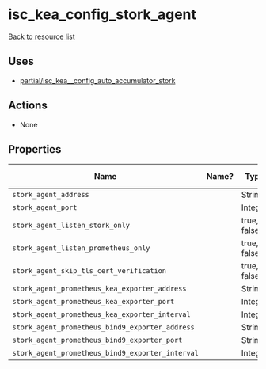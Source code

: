 # isc_kea_config_stork_agent

[Back to resource list](../README.md#resources)

## Uses

- [partial/isc_kea__config_auto_accumulator_stork](partial/isc_kea__config_auto_accumulator_stork.md)

## Actions

- None

## Properties

| Name                                             | Name? | Type        | Default | Description | Allowed Values |
| ------------------------------------------------ | ----- | ----------- | ------- | ----------- | -------------- |
| `stork_agent_address`                            |       | String      |         |             |                |
| `stork_agent_port`                               |       | Integer     |         |             |                |
| `stork_agent_listen_stork_only`                  |       | true, false |         |             |                |
| `stork_agent_listen_prometheus_only`             |       | true, false |         |             |                |
| `stork_agent_skip_tls_cert_verification`         |       | true, false |         |             |                |
| `stork_agent_prometheus_kea_exporter_address`    |       | String      |         |             |                |
| `stork_agent_prometheus_kea_exporter_port`       |       | Integer     |         |             |                |
| `stork_agent_prometheus_kea_exporter_interval`   |       | Integer     |         |             |                |
| `stork_agent_prometheus_bind9_exporter_address`  |       | String      |         |             |                |
| `stork_agent_prometheus_bind9_exporter_port`     |       | String      |         |             |                |
| `stork_agent_prometheus_bind9_exporter_interval` |       | Integer     |         |             |                |
